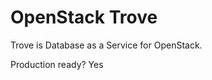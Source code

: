 OpenStack Trove
===============

Trove is Database as a Service for OpenStack.

Production ready?
Yes
